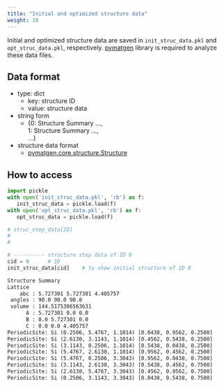 ```yaml
---
title: "Initial and optimized structure data"
weight: 10
---
```


Initial and optimized structure data are saved in `init_struc_data.pkl` and `opt_struc_data.pkl`, respectively. [pymatgen](https://pymatgen.org/)<i class="fas fa-external-link-alt"></i> library is required to analyze these data files.



## Data format

- type: dict
    + key: structure ID
    + value: structure data
- string form
    + {0: Structure Summary ...,  
    1:  Structure Summary ...,    
    ...}
- structure data format
    + [pymatgen.core.structure.Structure](https://pymatgen.org/pymatgen.core.structure.html#pymatgen.core.structure.Structure)<i class="fas fa-external-link-alt"></i>

## How to access

``` python
import pickle
with open('init_struc_data.pkl', 'rb') as f:
   init_struc_data = pickle.load(f)
with open('opt_struc_data.pkl', 'rb') as f:
   opt_struc_data = pickle.load(f)

# struc_step_data[ID]
#
#

# ---------- structure step data of ID 0
cid = 0      # ID
init_struc_data[cid]    # to show initial structure of ID 0
```

``` txt
Structure Summary
Lattice
    abc : 5.727301 5.727301 4.405757
 angles : 90.0 90.0 90.0
 volume : 144.5175386563631
      A : 5.727301 0.0 0.0
      B : 0.0 5.727301 0.0
      C : 0.0 0.0 4.405757
PeriodicSite: Si (0.2506, 5.4767, 1.1014) [0.0438, 0.9562, 0.2500]
PeriodicSite: Si (2.6130, 3.1143, 1.1014) [0.4562, 0.5438, 0.2500]
PeriodicSite: Si (3.1143, 0.2506, 1.1014) [0.5438, 0.0438, 0.2500]
PeriodicSite: Si (5.4767, 2.6130, 1.1014) [0.9562, 0.4562, 0.2500]
PeriodicSite: Si (5.4767, 0.2506, 3.3043) [0.9562, 0.0438, 0.7500]
PeriodicSite: Si (3.1143, 2.6130, 3.3043) [0.5438, 0.4562, 0.7500]
PeriodicSite: Si (2.6130, 5.4767, 3.3043) [0.4562, 0.9562, 0.7500]
PeriodicSite: Si (0.2506, 3.1143, 3.3043) [0.0438, 0.5438, 0.7500]
```

